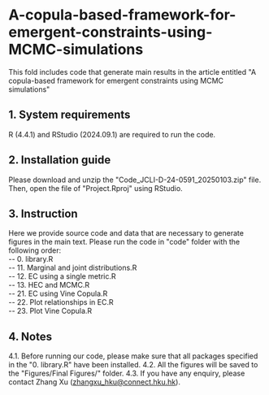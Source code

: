 # A-copula-based-framework-for-emergent-constraints-using-MCMC-simulations

This fold includes code that generate main results in the article entitled "A copula-based framework for emergent constraints using MCMC simulations"

## 1. System requirements
R (4.4.1) and RStudio (2024.09.1) are required to run the code.

## 2. Installation guide
Please download and unzip the "Code_JCLI-D-24-0591_20250103.zip" file. Then, open the file of "Project.Rproj" using RStudio.

## 3. Instruction
Here we provide source code and data that are necessary to generate figures in the main text. Please run the code in "code" folder with the following order: \
-- 0. library.R \
-- 11. Marginal and joint distributions.R\
-- 12. EC using a single metric.R\
-- 13. HEC and MCMC.R\
-- 21. EC using Vine Copula.R\
-- 22. Plot relationships in EC.R\
-- 23. Plot Vine Copula.R

## 4. Notes
4.1. Before running our code, please make sure that all packages specified in the "0. library.R" have been installed.
4.2. All the figures will be saved to the "Figures/Final Figures/" folder.
4.3. If you have any enquiry, please contact Zhang Xu (zhangxu_hku@connect.hku.hk). 
